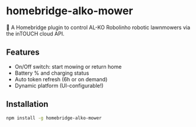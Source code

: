 # homebridge-alko-mower

🧠 A Homebridge plugin to control AL-KO Robolinho robotic lawnmowers via the inTOUCH cloud API.

## Features

- On/Off switch: start mowing or return home
- Battery % and charging status
- Auto token refresh (6h or on demand)
- Dynamic platform (UI-configurable!)

## Installation

```bash
npm install -g homebridge-alko-mower
